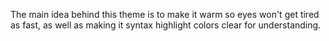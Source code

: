 The main idea behind this theme is to make it warm so eyes won't get tired as fast, as well as making it syntax highlight colors clear for understanding.
